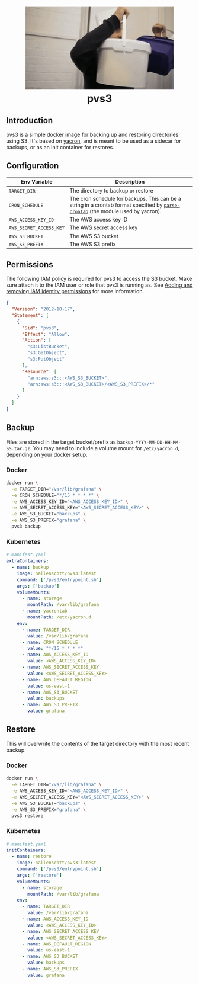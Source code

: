 <h1 align="center">
  <img src="pvs3.png" width=400 alt=""><br>
  pvs3<br>
</h1>

## Introduction

pvs3 is a simple docker image for backing up and restoring directories using S3. It's based on [yacron](https://github.com/gjcarneiro/yacron), and is meant to be used as a sidecar for backups, or as an init container for restores.

## Configuration

| Env Variable | Description |
| --- | --- |
| `TARGET_DIR` | The directory to backup or restore |
| `CRON_SCHEDULE` | The cron schedule for backups. This can be a string in a crontab format specified by [`parse-crontab`](https://github.com/josiahcarlson/parse-crontab) (the module used by yacron). |
| `AWS_ACCESS_KEY_ID` | The AWS access key ID |
| `AWS_SECRET_ACCESS_KEY` | The AWS secret access key |
| `AWS_S3_BUCKET` | The AWS S3 bucket |
| `AWS_S3_PREFIX` | The AWS S3 prefix |

## Permissions

The following IAM policy is required for pvs3 to access the S3 bucket. Make sure attach it to the IAM user or role that pvs3 is running as. See [Adding and removing IAM identity permissions](https://docs.aws.amazon.com/IAM/latest/UserGuide/access_policies_manage-attach-detach.html) for more information.

```json
{
  "Version": "2012-10-17",
  "Statement": [
    {
      "Sid": "pvs3",
      "Effect": "Allow",
      "Action": [
        "s3:ListBucket",
        "s3:GetObject",
        "s3:PutObject"
      ],
      "Resource": [
        "arn:aws:s3:::<AWS_S3_BUCKET>",
        "arn:aws:s3:::<AWS_S3_BUCKET>/<AWS_S3_PREFIX>/*"
      ]
    }
  ]
}
```

## Backup

Files are stored in the target bucket/prefix as `backup-YYYY-MM-DD-HH-MM-SS.tar.gz`. You may need to include a volume mount for `/etc/yacron.d`, depending on your docker setup.

### Docker

```bash
docker run \
  -e TARGET_DIR="/var/lib/grafana" \
  -e CRON_SCHEDULE="*/15 * * * *" \
  -e AWS_ACCESS_KEY_ID="<AWS_ACCESS_KEY_ID>" \
  -e AWS_SECRET_ACCESS_KEY="<AWS_SECRET_ACCESS_KEY>" \
  -e AWS_S3_BUCKET="backups" \
  -e AWS_S3_PREFIX="grafana" \
  pvs3 backup
```

### Kubernetes

```yaml
# manifest.yaml
extraContainers:
  - name: backup
    image: nallenscott/pvs3:latest
    command: ['/pvs3/entrypoint.sh']
    args: ['backup']
    volumeMounts:
      - name: storage
        mountPath: /var/lib/grafana
      - name: yacrontab
        mountPath: /etc/yacron.d
    env:
      - name: TARGET_DIR
        value: /var/lib/grafana
      - name: CRON_SCHEDULE
        value: "*/15 * * * *"
      - name: AWS_ACCESS_KEY_ID
        value: <AWS_ACCESS_KEY_ID>
      - name: AWS_SECRET_ACCESS_KEY
        value: <AWS_SECRET_ACCESS_KEY>
      - name: AWS_DEFAULT_REGION
        value: us-east-1
      - name: AWS_S3_BUCKET
        value: backups
      - name: AWS_S3_PREFIX
        value: grafana
```

## Restore

This will overwrite the contents of the target directory with the most recent backup.

### Docker

```bash
docker run \
  -e TARGET_DIR="/var/lib/grafana" \
  -e AWS_ACCESS_KEY_ID="<AWS_ACCESS_KEY_ID>" \
  -e AWS_SECRET_ACCESS_KEY="<AWS_SECRET_ACCESS_KEY>" \
  -e AWS_S3_BUCKET="backups" \
  -e AWS_S3_PREFIX="grafana" \
  pvs3 restore
```

### Kubernetes

```yaml
# manifest.yaml
initContainers:
  - name: restore
    image: nallenscott/pvs3:latest
    command: ['/pvs3/entrypoint.sh']
    args: ['restore']
    volumeMounts:
      - name: storage
        mountPath: /var/lib/grafana
    env:
      - name: TARGET_DIR
        value: /var/lib/grafana
      - name: AWS_ACCESS_KEY_ID
        value: <AWS_ACCESS_KEY_ID>
      - name: AWS_SECRET_ACCESS_KEY
        value: <AWS_SECRET_ACCESS_KEY>
      - name: AWS_DEFAULT_REGION
        value: us-east-1
      - name: AWS_S3_BUCKET
        value: backups
      - name: AWS_S3_PREFIX
        value: grafana
```
